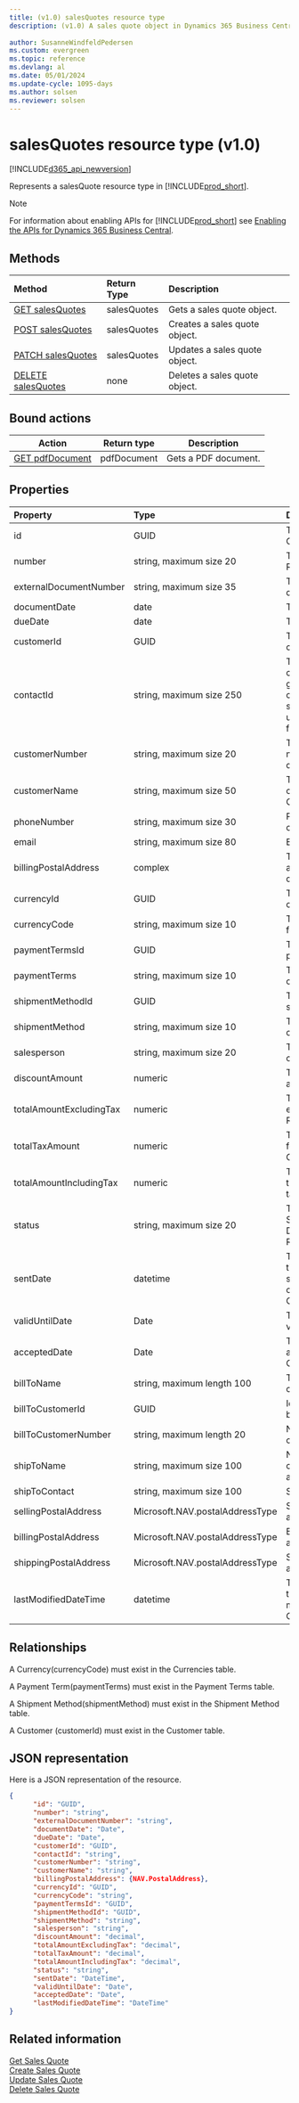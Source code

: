 ```yaml
---
title: (v1.0) salesQuotes resource type
description: (v1.0) A sales quote object in Dynamics 365 Business Central.
 
author: SusanneWindfeldPedersen
ms.custom: evergreen
ms.topic: reference
ms.devlang: al
ms.date: 05/01/2024
ms.update-cycle: 1095-days
ms.author: solsen
ms.reviewer: solsen
---
```


# salesQuotes resource type (v1.0)

[!INCLUDE[d365_api_newversion](../../../includes/d365_api_newversion.md)]

Represents a salesQuote resource type in [!INCLUDE[prod_short](../../../includes/prod_short.md)].

> [!NOTE]  
> For information about enabling APIs for [!INCLUDE[prod_short](../../../includes/prod_short.md)] see [Enabling the APIs for Dynamics 365 Business Central](../enabling-apis-for-dynamics-nav.md).

## Methods

| Method       | Return Type  |Description|
|:---------------|:--------|:----------|
|[GET salesQuotes](../api/dynamics_salesquote_get.md)|salesQuotes|Gets a sales quote object.|
|[POST salesQuotes](../api/dynamics_create_salesquote.md)|salesQuotes|Creates a sales quote object.|
|[PATCH salesQuotes](../api/dynamics_salesquote_update.md)|salesQuotes|Updates a sales quote object.|
|[DELETE salesQuotes](../api/dynamics_salesquote_delete.md)|none|Deletes a sales quote object.|

## Bound actions

|Action          |Return type   |Description         |
|----------------|--------------|--------------------|
|[GET pdfDocument](../api/dynamics_salesquote_pdfdocument.md)|pdfDocument|Gets a PDF document.|


## Properties

| Property     | Type   |Description|
|:---------------|:--------|:----------|
|id|GUID|The quote ID. Read-Only.|
|number|string, maximum size 20|The quote number. Read-Only.|
|externalDocumentNumber|string, maximum size 35|The external document number.|
|documentDate|date|The quote date|
|dueDate|date|The quote due date|
|customerId|GUID|The id of the quote customer.|
|contactId|string, maximum size 250|The exchange contact id for the given customer. If a customer id is not specified, we will use the contact id to find it.|
|customerNumber|string, maximum size 20|The customer number for the quote.|
|customerName|string, maximum size 50|The full name of the customer. Read-Only.|
|phoneNumber | string, maximum size 30|  Phone number for customer|
|email |string, maximum size 80 | Email for customer|
|billingPostalAddress|complex|The billing postal address for the quote.|  
|currencyId|GUID|The id of the quote currency.|
|currencyCode|string, maximum size 10|The currency code for the quote.|
|paymentTermsId|GUID|The id of the quote payment term.|
|paymentTerms|string, maximum size 10|The payment terms of the quote.|
|shipmentMethodId|GUID|The id of the quote shipment method.|
|shipmentMethod|string, maximum size 10|The payment terms of the quote.|
|salesperson|string, maximum size 20|The salesperson code for the quote.|
|discountAmount|numeric|The quote discount amount|
|totalAmountExcludingTax|numeric|The total amount excluding tax. Read-Only.|
|totalTaxAmount|numeric|The total tax amount for the quote. Read-Only.|
|totalAmountIncludingTax|numeric|The total amount for the quote, including tax. Read-Only.|
|status|string, maximum size 20|The quote status. Status can be: Draft,Sent,Accepted. Read-Only.|
|sentDate|datetime|The the date and time the quote was sent our to the customer. Read-Only.|
|validUntilDate|Date|The date a quote is valid until.|
|acceptedDate|Date|The date a quote is accepted. Read-Only.|
|billToName             |string, maximum length 100   |The name of the customer to bill.|
|billToCustomerId       |GUID   |Id of the customer to bill|
|billToCustomerNumber   |string, maximum length 20   |Number of the customer to bill.|
|shipToName   |string, maximum size 100   |Name of the customer in ship to address.|
|shipToContact   |string, maximum size 100   |Ship to contact|
|sellingPostalAddress|Microsoft.NAV.postalAddressType| Selling postal address|
|billingPostalAddress|Microsoft.NAV.postalAddressType| Billing postal address|
|shippingPostalAddress|Microsoft.NAV.postalAddressType| Shipping postal address|
|lastModifiedDateTime|datetime|The last datetime the sales quote was modified. Read-Only.|


## Relationships
A Currency(currencyCode) must exist in the Currencies table.

A Payment Term(paymentTerms) must exist in the Payment Terms table.

A Shipment Method(shipmentMethod) must exist in the Shipment Method table.

A Customer (customerId) must exist in the Customer table.

## JSON representation

Here is a JSON representation of the resource.


```json
{
      "id": "GUID",
      "number": "string",
      "externalDocumentNumber": "string",
      "documentDate": "Date",
      "dueDate": "Date",
      "customerId": "GUID",
      "contactId": "string",
      "customerNumber": "string",
      "customerName": "string",
      "billingPostalAddress": {NAV.PostalAddress},
      "currencyId": "GUID",
      "currencyCode": "string",
      "paymentTermsId": "GUID",
      "shipmentMethodId": "GUID",
      "shipmentMethod": "string",
      "salesperson": "string",
      "discountAmount": "decimal",
      "totalAmountExcludingTax": "decimal",
      "totalTaxAmount": "decimal",
      "totalAmountIncludingTax": "decimal",
      "status": "string",
      "sentDate": "DateTime",
      "validUntilDate": "Date",
      "acceptedDate": "Date",
      "lastModifiedDateTime": "DateTime"
}
```
## Related information

[Get Sales Quote](../api/dynamics_salesquote_get.md)  
[Create Sales Quote](../api/dynamics_create_salesquote.md)  
[Update Sales Quote](../api/dynamics_salesquote_update.md)  
[Delete Sales Quote](../api/dynamics_salesquote_delete.md)  
